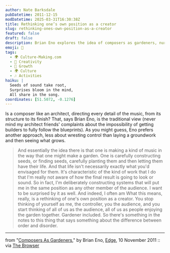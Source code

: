 ```yaml
---
author: Nate Barksdale
pubDatetime: 2011-12-15
modDatetime: 2025-03-31T16:30:38Z
title: Rethinking one’s own position as a creator
slug: rethinking-ones-own-position-as-a-creator
featured: false
draft: false
description: Brian Eno explores the idea of composers as gardeners, nurturing music rather than controlling it.
emoji: 🌱
tags:
  - 🌍 Culture-Making.com
  - 🎨 Creativity
  - 🌱 Growth
  - 🌍 Culture
  - 🎶 Activities
haiku: |
  Seeds of sound take root,  
  Surprises bloom in the mind,  
  All share in the song.
coordinates: [51.5072, -0.1276]
---
```


Is a composer like an architect, directing every detail of the music, from its structure to its finish? That, says Brian Eno, is the traditional view (never mind my architect friends' complaints about the impossibility of getting builders to fully follow the blueprints). As you might guess, Eno prefers another approach, less about wresting control than laying a groundwork and then seeing what grows.

> And essentially the idea there is that one is making a kind of music in the way that one might make a garden. One is carefully constructing seeds, or finding seeds, carefully planting them and then letting them have their life. And that life isn't necessarily exactly what you'd envisaged for them. It's characteristic of the kind of work that I do that I'm really not aware of how the final result is going to look or sound. So in fact, I'm deliberately constructing systems that will put me in the same position as any other member of the audience. I want to be surprised by it as well. And indeed, I often am
> What this means, really, is a rethinking of one's own position as a creator. You stop thinking of yourself as me, the controller, you the audience, and you start thinking of all of us as the audience, all of us as people enjoying the garden together. Gardener included. So there's something in the notes to this thing that says something about the difference between order and disorder.

---

from "[Composers As Gardeners](http://edge.org/conversation/composers-as-gardeners)," by Brian Eno, [Edge](http://edge.org/conversation/composers-as-gardeners), 10 November 2011 :: via [The Browser](https://www.google.com/search?q=%22The%20Browser%22%20thebrowser.com)
